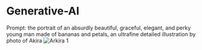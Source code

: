 # Generative-AI
Prompt: the portrait of an absurdly beautiful, graceful, elegant, and perky young man made of bananas and petals, an ultrafine detailed illustration by photo of Akira
![Arkira 1]([https://github.com/[username]/[reponame]/blob/[branch]/image.jpg?raw=true](https://github.com/yihuang1995/Generative-AI/blob/main/Stable-diffusion-outputs/akira_model_out/the%20portrait%20of%20an%20absurdly%20beautiful%2C%20graceful%2C%20elegant%2C%20and%20perky%20young%20man%20made%20of%20bananas%20and%20petals%2C%20an%20ultrafine%20detailed%20illustration%20by%20photo%20of%20Akira.png)https://github.com/yihuang1995/Generative-AI/blob/main/Stable-diffusion-outputs/akira_model_out/the%20portrait%20of%20an%20absurdly%20beautiful%2C%20graceful%2C%20elegant%2C%20and%20perky%20young%20man%20made%20of%20bananas%20and%20petals%2C%20an%20ultrafine%20detailed%20illustration%20by%20photo%20of%20Akira.png)
